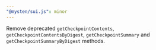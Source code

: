 ```yaml
---
"@mysten/sui.js": minor
---
```


Remove deprecated `getCheckpointContents`, `getCheckpointContentsByDigest`, `getCheckpointSummary` and `getCheckpointSummaryByDigest` methods.
